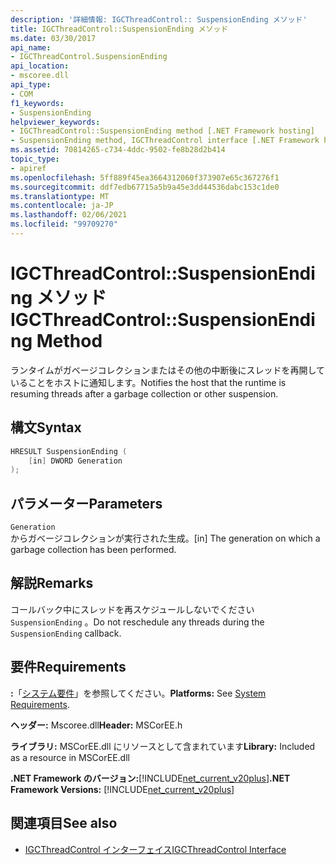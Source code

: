 ```yaml
---
description: '詳細情報: IGCThreadControl:: SuspensionEnding メソッド'
title: IGCThreadControl::SuspensionEnding メソッド
ms.date: 03/30/2017
api_name:
- IGCThreadControl.SuspensionEnding
api_location:
- mscoree.dll
api_type:
- COM
f1_keywords:
- SuspensionEnding
helpviewer_keywords:
- IGCThreadControl::SuspensionEnding method [.NET Framework hosting]
- SuspensionEnding method, IGCThreadControl interface [.NET Framework hosting]
ms.assetid: 70814265-c734-4ddc-9502-fe8b28d2b414
topic_type:
- apiref
ms.openlocfilehash: 5ff889f45ea3664312060f373907e65c367276f1
ms.sourcegitcommit: ddf7edb67715a5b9a45e3dd44536dabc153c1de0
ms.translationtype: MT
ms.contentlocale: ja-JP
ms.lasthandoff: 02/06/2021
ms.locfileid: "99709270"
---
```

# <a name="igcthreadcontrolsuspensionending-method"></a><span data-ttu-id="fabf7-103">IGCThreadControl::SuspensionEnding メソッド</span><span class="sxs-lookup"><span data-stu-id="fabf7-103">IGCThreadControl::SuspensionEnding Method</span></span>

<span data-ttu-id="fabf7-104">ランタイムがガベージコレクションまたはその他の中断後にスレッドを再開していることをホストに通知します。</span><span class="sxs-lookup"><span data-stu-id="fabf7-104">Notifies the host that the runtime is resuming threads after a garbage collection or other suspension.</span></span>  
  
## <a name="syntax"></a><span data-ttu-id="fabf7-105">構文</span><span class="sxs-lookup"><span data-stu-id="fabf7-105">Syntax</span></span>  
  
```cpp  
HRESULT SuspensionEnding (  
    [in] DWORD Generation  
);  
```  
  
## <a name="parameters"></a><span data-ttu-id="fabf7-106">パラメーター</span><span class="sxs-lookup"><span data-stu-id="fabf7-106">Parameters</span></span>  

 `Generation`  
 <span data-ttu-id="fabf7-107">からガベージコレクションが実行された生成。</span><span class="sxs-lookup"><span data-stu-id="fabf7-107">[in] The generation on which a garbage collection has been performed.</span></span>  
  
## <a name="remarks"></a><span data-ttu-id="fabf7-108">解説</span><span class="sxs-lookup"><span data-stu-id="fabf7-108">Remarks</span></span>  

 <span data-ttu-id="fabf7-109">コールバック中にスレッドを再スケジュールしないでください `SuspensionEnding` 。</span><span class="sxs-lookup"><span data-stu-id="fabf7-109">Do not reschedule any threads during the `SuspensionEnding` callback.</span></span>  
  
## <a name="requirements"></a><span data-ttu-id="fabf7-110">要件</span><span class="sxs-lookup"><span data-stu-id="fabf7-110">Requirements</span></span>  

 <span data-ttu-id="fabf7-111">**:**「[システム要件](../../get-started/system-requirements.md)」を参照してください。</span><span class="sxs-lookup"><span data-stu-id="fabf7-111">**Platforms:** See [System Requirements](../../get-started/system-requirements.md).</span></span>  
  
 <span data-ttu-id="fabf7-112">**ヘッダー:** Mscoree.dll</span><span class="sxs-lookup"><span data-stu-id="fabf7-112">**Header:** MSCorEE.h</span></span>  
  
 <span data-ttu-id="fabf7-113">**ライブラリ:** MSCorEE.dll にリソースとして含まれています</span><span class="sxs-lookup"><span data-stu-id="fabf7-113">**Library:** Included as a resource in MSCorEE.dll</span></span>  
  
 <span data-ttu-id="fabf7-114">**.NET Framework のバージョン:**[!INCLUDE[net_current_v20plus](../../../../includes/net-current-v20plus-md.md)]</span><span class="sxs-lookup"><span data-stu-id="fabf7-114">**.NET Framework Versions:** [!INCLUDE[net_current_v20plus](../../../../includes/net-current-v20plus-md.md)]</span></span>  
  
## <a name="see-also"></a><span data-ttu-id="fabf7-115">関連項目</span><span class="sxs-lookup"><span data-stu-id="fabf7-115">See also</span></span>

- [<span data-ttu-id="fabf7-116">IGCThreadControl インターフェイス</span><span class="sxs-lookup"><span data-stu-id="fabf7-116">IGCThreadControl Interface</span></span>](igcthreadcontrol-interface.md)
